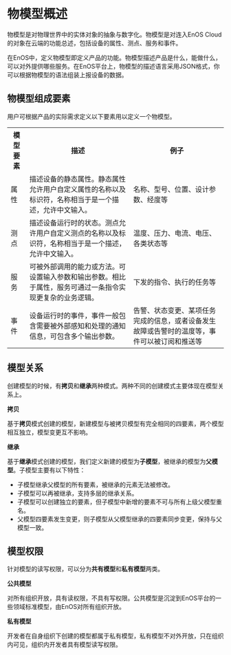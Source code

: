 # 物模型概述

物模型是对物理世界中的实体对象的抽象与数字化。物模型是对连入EnOS Cloud的对象在云端的功能总述，包括设备的属性、测点、服务和事件。

在EnOS中，定义物模型即定义产品的功能。物模型描述产品是什么，能做什么，可以对外提供哪些服务。在EnOS平台上，物模型的描述语言采用JSON格式，你可以根据物模型的语法组装上报设备的数据。


## 物模型组成要素
用户可根据产品的实际需求定义以下要素用以定义一个物模型。

<table>
   <tr>
      <th>模型要素</th>
      <th>描述</th>
      <th>例子</th>
    </tr>
    <tr>
      <td>属性</td>
      <td>描述设备的静态属性。静态属性允许用户自定义属性的名称以及标识符，名称相当于是一个描述，允许中文输入。</td>
      <td>名称、型号、位置、设计参数、经度等</td>
    </tr>
    <tr>
      <td>测点</td>
      <td>描述设备运行时的状态。测点允许用户自定义测点的名称以及标识符，名称相当于是一个描述，允许中文输入。</td>
      <td>温度、压力、电流、电压、各类状态等</td>
    </tr>
        <tr>
      <td>服务</td>
      <td>可被外部调用的能力或方法。可设置输入参数和输出参数。相比于属性，服务可通过一条指令实现更复杂的业务逻辑。</td>
      <td>下发的指令、执行的任务等</td>
    </tr>
        <tr>
      <td>事件</td>
      <td>设备运行时的事件，事件一般包含需要被外部感知和处理的通知信息，可包含多个输出参数。</td>
      <td>告警、状态变更、某项任务完成的信息，或者设备发生故障或告警时的温度等，事件可以被订阅和推送等</td>
    </tr>
</table>

## 模型关系

创建模型的时候，有**拷贝**和**继承**两种模式。两种不同的创建模式主要体现在模型关系上。



**拷贝**

基于**拷贝**模式创建的模型，新建模型与被拷贝模型有完全相同的四要素，两个模型相互独立，模型变更互不影响。


**继承**

基于**继承**模式创建的模型，我们定义新建的模型为**子模型**，被继承的模型为**父模型**。子模型主要有以下特性：
- 子模型继承父模型的所有要素，被继承的元素无法被修改。
- 子模型可以再被继承，支持多层的继承关系。
- 子模型可以创建独立的要素，但子模型中新增的要素不可与所有上级父模型重名。
- 父模型四要素发生变更，则子模型从父模型继承的四要素同步变更，保持与父模型一致。



## 模型权限
针对模型的读写权限，可以分为**共有模型**和**私有模型**两类。

**公共模型**

对所有组织开放，具有读权限，不具有写权限。公共模型是沉淀到EnOS平台的一些领域标准模型，由EnOS对所有组织开放。



**私有模型**

开发者在自身组织下创建的模型都属于私有模型，私有模型不对外开放，只在组织内可见，组织内开发者具有模型读写权限。
